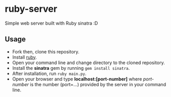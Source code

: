 # ruby-server
Simple web server built with Ruby sinatra :D

## Usage
- Fork then, clone this repository.
- Install [ruby](https://ruby-lang.org).
- Open your command line and change directory to the cloned repository.
- Install the **sinatra** gem by running `gem install sinatra`.
- After installation, run `ruby main.py`.
- Open your browser and type **localhost:[port-number]** where *port-number* is the number (port=...) provided by the server in your command line.
